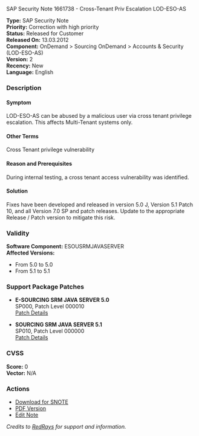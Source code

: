 SAP Security Note 1661738 - Cross-Tenant Priv Escalation LOD-ESO-AS

**Type:** SAP Security Note  
**Priority:** Correction with high priority  
**Status:** Released for Customer  
**Released On:** 13.03.2012  
**Component:** OnDemand > Sourcing OnDemand > Accounts & Security (LOD-ESO-AS)  
**Version:** 2  
**Recency:** New  
**Language:** English  

### Description

#### Symptom
LOD-ESO-AS can be abused by a malicious user via cross tenant privilege escalation. This affects Multi-Tenant systems only.

#### Other Terms
Cross Tenant privilege vulnerability

#### Reason and Prerequisites
During internal testing, a cross tenant access vulnerability was identified.

#### Solution
Fixes have been developed and released in version 5.0 J, Version 5.1 Patch 10, and all Version 7.0 SP and patch releases. Update to the appropriate Release / Patch version to mitigate this risk.

### Validity

**Software Component:** ESOUSRMJAVASERVER  
**Affected Versions:**  
- From 5.0 to 5.0  
- From 5.1 to 5.1

### Support Package Patches

- **E-SOURCING SRM JAVA SERVER 5.0**  
  SP000, Patch Level 000010  
  [Patch Details](https://me.sap.com/sap/support/swdc/notes?cvnr=01200615320200009455&support_package=SP000&patch_level=000010)

- **SOURCING SRM JAVA SERVER 5.1**  
  SP010, Patch Level 000000  
  [Patch Details](https://me.sap.com/sap/support/swdc/notes?cvnr=01200314690200006655&support_package=SP010&patch_level=000000)

### CVSS

**Score:** 0  
**Vector:** N/A

### Actions

- [Download for SNOTE](https://notesdownloads.sap.com/note/0040000017354872017)
- [PDF Version](https://userapps.support.sap.com/sap/support/sfm/notes/print/0001661738?language=en-US&token=2014EC6CB8CC6AF09471DD522DBDF11B)
- [Edit Note](https://me.sap.com/sap/support/notes/edit/0001661738)

_Credits to [RedRays](https://redrays.io) for support and information._
